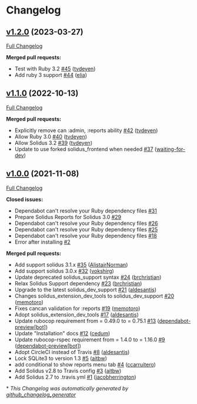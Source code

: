 # Changelog

## [v1.2.0](https://github.com/solidusio-contrib/solidus_reports/tree/v1.2.0) (2023-03-27)

[Full Changelog](https://github.com/solidusio-contrib/solidus_reports/compare/v1.1.0...v1.2.0)

**Merged pull requests:**

- Test with Ruby 3.2 [\#45](https://github.com/solidusio-contrib/solidus_reports/pull/45) ([tvdeyen](https://github.com/tvdeyen))
- Add ruby 3 support [\#44](https://github.com/solidusio-contrib/solidus_reports/pull/44) ([elia](https://github.com/elia))

## [v1.1.0](https://github.com/solidusio-contrib/solidus_reports/tree/v1.1.0) (2022-10-13)

[Full Changelog](https://github.com/solidusio-contrib/solidus_reports/compare/v1.0.0...v1.1.0)

**Merged pull requests:**

- Explicitly remove can :admin, :reports ability [\#42](https://github.com/solidusio-contrib/solidus_reports/pull/42) ([tvdeyen](https://github.com/tvdeyen))
- Allow Ruby 3.0 [\#40](https://github.com/solidusio-contrib/solidus_reports/pull/40) ([tvdeyen](https://github.com/tvdeyen))
- Allow Solidus 3.2 [\#39](https://github.com/solidusio-contrib/solidus_reports/pull/39) ([tvdeyen](https://github.com/tvdeyen))
- Update to use forked solidus\_frontend when needed [\#37](https://github.com/solidusio-contrib/solidus_reports/pull/37) ([waiting-for-dev](https://github.com/waiting-for-dev))

## [v1.0.0](https://github.com/solidusio-contrib/solidus_reports/tree/v1.0.0) (2021-11-08)

[Full Changelog](https://github.com/solidusio-contrib/solidus_reports/compare/90d079c6d5a51d300ea8404230c0bb99cb5e1ffb...v1.0.0)

**Closed issues:**

- Dependabot can't resolve your Ruby dependency files [\#31](https://github.com/solidusio-contrib/solidus_reports/issues/31)
- Prepare Solidus Reports for Solidus 3.0 [\#29](https://github.com/solidusio-contrib/solidus_reports/issues/29)
- Dependabot can't resolve your Ruby dependency files [\#26](https://github.com/solidusio-contrib/solidus_reports/issues/26)
- Dependabot can't resolve your Ruby dependency files [\#25](https://github.com/solidusio-contrib/solidus_reports/issues/25)
- Dependabot can't resolve your Ruby dependency files [\#18](https://github.com/solidusio-contrib/solidus_reports/issues/18)
- Error after installing [\#2](https://github.com/solidusio-contrib/solidus_reports/issues/2)

**Merged pull requests:**

- Add support solidus 3.1.x [\#35](https://github.com/solidusio-contrib/solidus_reports/pull/35) ([AlistairNorman](https://github.com/AlistairNorman))
- Add support solidus 3.0.x [\#32](https://github.com/solidusio-contrib/solidus_reports/pull/32) ([vokshirg](https://github.com/vokshirg))
- Update deprecated solidus\_support syntax [\#24](https://github.com/solidusio-contrib/solidus_reports/pull/24) ([brchristian](https://github.com/brchristian))
- Relax Solidus Support dependency [\#23](https://github.com/solidusio-contrib/solidus_reports/pull/23) ([brchristian](https://github.com/brchristian))
- Upgrade to the latest solidus\_dev\_support [\#21](https://github.com/solidusio-contrib/solidus_reports/pull/21) ([aldesantis](https://github.com/aldesantis))
- Changes solidus\_extension\_dev\_tools to solidus\_dev\_support [\#20](https://github.com/solidusio-contrib/solidus_reports/pull/20) ([memotoro](https://github.com/memotoro))
- Fixes cancan validation for :reports [\#19](https://github.com/solidusio-contrib/solidus_reports/pull/19) ([memotoro](https://github.com/memotoro))
- Adopt solidus\_extension\_dev\_tools [\#17](https://github.com/solidusio-contrib/solidus_reports/pull/17) ([aldesantis](https://github.com/aldesantis))
- Update rubocop requirement from = 0.49.0 to = 0.75.1 [\#13](https://github.com/solidusio-contrib/solidus_reports/pull/13) ([dependabot-preview[bot]](https://github.com/apps/dependabot-preview))
- Update "Installation" docs [\#12](https://github.com/solidusio-contrib/solidus_reports/pull/12) ([cedum](https://github.com/cedum))
- Update rubocop-rspec requirement from = 1.4.0 to = 1.16.0 [\#9](https://github.com/solidusio-contrib/solidus_reports/pull/9) ([dependabot-preview[bot]](https://github.com/apps/dependabot-preview))
- Adopt CircleCI instead of Travis [\#8](https://github.com/solidusio-contrib/solidus_reports/pull/8) ([aldesantis](https://github.com/aldesantis))
- Lock SQLite3 to version 1.3 [\#5](https://github.com/solidusio-contrib/solidus_reports/pull/5) ([aitbw](https://github.com/aitbw))
- add conditional to show reports menu tab [\#4](https://github.com/solidusio-contrib/solidus_reports/pull/4) ([ccarruitero](https://github.com/ccarruitero))
- Add Solidus v2.8 to Travis config [\#3](https://github.com/solidusio-contrib/solidus_reports/pull/3) ([aitbw](https://github.com/aitbw))
- Add Solidus 2.7 to .travis.yml [\#1](https://github.com/solidusio-contrib/solidus_reports/pull/1) ([jacobherrington](https://github.com/jacobherrington))



\* *This Changelog was automatically generated by [github_changelog_generator](https://github.com/github-changelog-generator/github-changelog-generator)*
